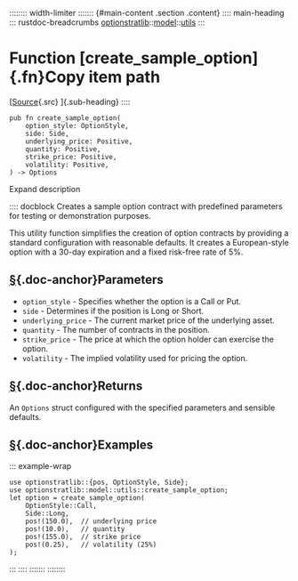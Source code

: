:::::::: width-limiter
::::::: {#main-content .section .content}
:::: main-heading
::: rustdoc-breadcrumbs
[optionstratlib](../../index.html)::[model](../index.html)::[utils](index.html)
:::

# Function [create_sample_option]{.fn}Copy item path

[[Source](../../../src/optionstratlib/model/utils.rs.html#65-87){.src}
]{.sub-heading}
::::

``` {.rust .item-decl}
pub fn create_sample_option(
    option_style: OptionStyle,
    side: Side,
    underlying_price: Positive,
    quantity: Positive,
    strike_price: Positive,
    volatility: Positive,
) -> Options
```

Expand description

:::: docblock
Creates a sample option contract with predefined parameters for testing
or demonstration purposes.

This utility function simplifies the creation of option contracts by
providing a standard configuration with reasonable defaults. It creates
a European-style option with a 30-day expiration and a fixed risk-free
rate of 5%.

## [§](#parameters){.doc-anchor}Parameters

- `option_style` - Specifies whether the option is a Call or Put.
- `side` - Determines if the position is Long or Short.
- `underlying_price` - The current market price of the underlying asset.
- `quantity` - The number of contracts in the position.
- `strike_price` - The price at which the option holder can exercise the
  option.
- `volatility` - The implied volatility used for pricing the option.

## [§](#returns){.doc-anchor}Returns

An `Options` struct configured with the specified parameters and
sensible defaults.

## [§](#examples){.doc-anchor}Examples

::: example-wrap
``` {.rust .rust-example-rendered}
use optionstratlib::{pos, OptionStyle, Side};
use optionstratlib::model::utils::create_sample_option;
let option = create_sample_option(
    OptionStyle::Call,
    Side::Long,
    pos!(150.0),  // underlying price
    pos!(10.0),   // quantity
    pos!(155.0),  // strike price
    pos!(0.25),   // volatility (25%)
);
```
:::
::::
:::::::
::::::::
